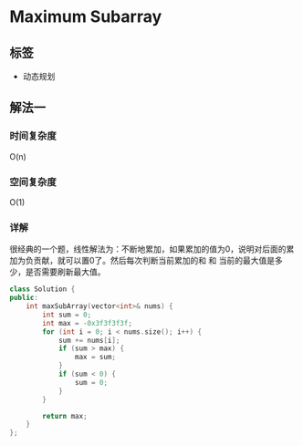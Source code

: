 # Maximum Subarray

## 标签
* 动态规划

## 解法一

### 时间复杂度
O(n)

### 空间复杂度
O(1)

### 详解
很经典的一个题，线性解法为：不断地累加，如果累加的值为0，说明对后面的累加为负贡献，就可以置0了。然后每次判断当前累加的和 和 当前的最大值是多少，是否需要刷新最大值。

```c++
class Solution {
public:
    int maxSubArray(vector<int>& nums) {
        int sum = 0;
        int max = -0x3f3f3f3f;
        for (int i = 0; i < nums.size(); i++) {
            sum += nums[i];
            if (sum > max) {
                max = sum;
            }
            if (sum < 0) {
                sum = 0;
            }
        }

        return max;
    }
};
```

